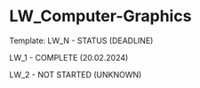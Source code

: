 # LW_Computer-Graphics

Template: LW_N - STATUS (DEADLINE)

LW_1 - COMPLETE (20.02.2024)

LW_2 - NOT STARTED (UNKNOWN)

